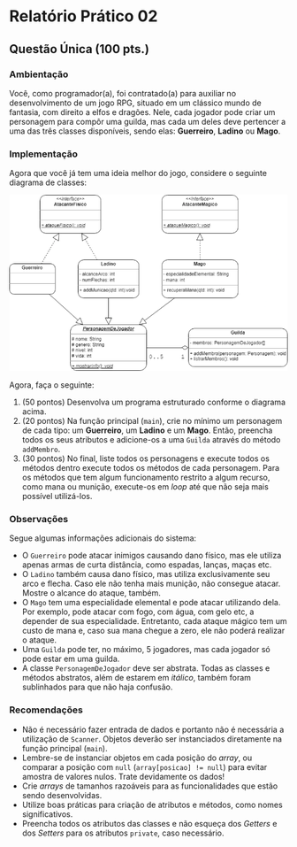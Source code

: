 # Relatório Prático 02

## Questão Única (100 pts.)

### Ambientação

Você, como programador(a), foi contratado(a) para auxiliar no desenvolvimento de um jogo RPG, situado em um clássico mundo de fantasia, com direito a elfos e dragões. Nele, cada jogador pode criar um personagem para compôr uma guilda, mas cada um deles deve pertencer a uma das três classes disponíveis, sendo elas: **Guerreiro**, **Ladino** ou **Mago**.

### Implementação

Agora que você já tem uma ideia melhor do jogo, considere o seguinte diagrama de classes:

![Diagrama de Classes](assets/diagram.png)

Agora, faça o seguinte:

1. (50 pontos) Desenvolva um programa estruturado conforme o diagrama acima.
2. (20 pontos) Na função principal (`main`), crie no mínimo um personagem de cada tipo: um **Guerreiro**, um **Ladino** e um **Mago**. Então, preencha todos os seus atributos e adicione-os a uma `Guilda` através do método `addMembro`.
3. (30 pontos) No final, liste todos os personagens e execute todos os métodos dentro execute todos os métodos de cada personagem. Para os métodos que tem algum funcionamento restrito a algum recurso, como mana ou munição, execute-os em _loop_ até que não seja mais possível utilizá-los.

### Observações

Segue algumas informações adicionais do sistema:

- O `Guerreiro` pode atacar inimigos causando dano físico, mas ele utiliza apenas armas de curta distância, como espadas, lanças, maças etc.
- O `Ladino` também causa dano físico, mas utiliza exclusivamente seu arco e flecha. Caso ele não tenha mais munição, não consegue atacar. Mostre o alcance do ataque, também.
- O `Mago` tem uma especialidade elemental e pode atacar utilizando dela. Por exemplo, pode atacar com fogo, com água, com gelo etc, a depender de sua especialidade. Entretanto, cada ataque mágico tem um custo de mana e, caso sua mana chegue a zero, ele não poderá realizar o ataque.
- Uma `Guilda` pode ter, no máximo, 5 jogadores, mas cada jogador só pode estar em uma guilda.
- A classe `PersonagemDeJogador` deve ser abstrata. Todas as classes e métodos abstratos, além de estarem em _itálico_, também foram sublinhados para que não haja confusão.

### Recomendações

- Não é necessário fazer entrada de dados e portanto não é necessária a utilização de `Scanner`. Objetos deverão ser instanciados diretamente na função principal (`main`).
- Lembre-se de instanciar objetos em cada posição do _array_, ou comparar a posição com `null` (`array[posicao] != null`) para evitar amostra de valores nulos. Trate devidamente os dados!
- Crie _arrays_ de tamanhos razoáveis para as funcionalidades que estão sendo desenvolvidas.
- Utilize boas práticas para criação de atributos e métodos, como nomes significativos.
- Preencha todos os atributos das classes e não esqueça dos _Getters_ e dos _Setters_ para os atributos `private`, caso necessário.
